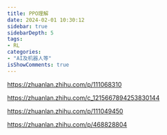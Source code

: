 ```yaml
---
title: PPO理解
date: 2024-02-01 10:30:12
sidebar: true
sidebarDepth: 5
tags:
- RL
categories:
- "AI及机器人等"
isShowComments: true
---
```



https://zhuanlan.zhihu.com/p/111068310

https://zhuanlan.zhihu.com/c_1215667894253830144

https://zhuanlan.zhihu.com/p/111049450

https://zhuanlan.zhihu.com/p/468828804


